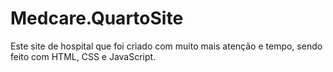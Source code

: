 # Medcare.QuartoSite
Este site de hospital que foi criado com muito mais atenção e tempo, sendo feito com HTML, CSS e JavaScript.
